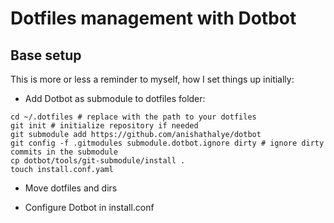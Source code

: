 # Dotfiles management with Dotbot

## Base setup

This is more or less a reminder to myself, how I set things up initially:

* Add Dotbot as submodule to dotfiles folder:
```
cd ~/.dotfiles # replace with the path to your dotfiles
git init # initialize repository if needed
git submodule add https://github.com/anishathalye/dotbot
git config -f .gitmodules submodule.dotbot.ignore dirty # ignore dirty commits in the submodule
cp dotbot/tools/git-submodule/install .
touch install.conf.yaml
```

* Move dotfiles and dirs

* Configure Dotbot in install.conf
 
